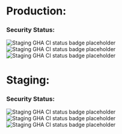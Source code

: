 # Production:
### Security Status:
![Staging GHA CI status badge placeholder](https://github.com/WTA-Stats/application/actions/workflows/testing.yml/badge.svg?branch=main) ![Staging GHA CI status badge placeholder](https://github.com/WTA-Stats/application/actions/workflows/dependency_vulnerabilities.yml/badge.svg?branch=main) ![Staging GHA CI status badge placeholder](https://github.com/WTA-Stats/application/actions/workflows/static_analysis_security_vulnerabilities.yml/badge.svg?branch=main)

# Staging:
### Security Status:
![Staging GHA CI status badge placeholder](https://github.com/WTA-Stats/application/actions/workflows/testing.yml/badge.svg?branch=staging) ![Staging GHA CI status badge placeholder](https://github.com/WTA-Stats/application/actions/workflows/dependency_vulnerabilities.yml/badge.svg?branch=staging) ![Staging GHA CI status badge placeholder](https://github.com/WTA-Stats/application/actions/workflows/static_analysis_security_vulnerabilities.yml/badge.svg?branch=staging)
